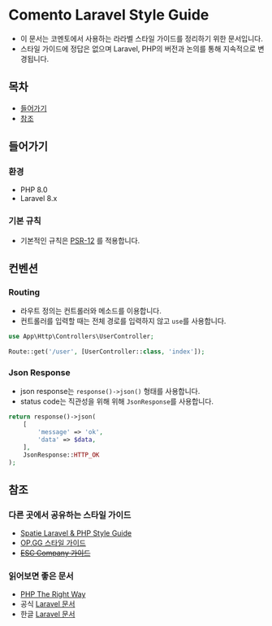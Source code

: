 # Comento Laravel Style Guide
- 이 문서는 코멘토에서 사용하는 라라벨 스타일 가이드를 정리하기 위한 문서입니다.
- 스타일 가이드에 정답은 없으며 Laravel, PHP의 버전과 논의를 통해 지속적으로 변경됩니다.

## 목차
- [들어가기](#들어가기)
- [참조](#참조)

## 들어가기

### 환경
- PHP 8.0
- Laravel 8.x

### 기본 규칙
- 기본적인 규칙은 [PSR-12](https://www.php-fig.org/psr/psr-12) 를 적용합니다.

## 컨벤션

### Routing

- 라우트 정의는 컨트롤러와 메소드를 이용합니다.
- 컨트롤러를 입력할 때는 전체 경로를 입력하지 않고 `use`를 사용합니다.

```php
use App\Http\Controllers\UserController;
 
Route::get('/user', [UserController::class, 'index']);
```

### Json Response
- json response는 `response()->json()` 형태를 사용합니다.
- status code는 직관성을 위해 위해 `JsonResponse`를 사용합니다.

```php
return response()->json(
    [
        'message' => 'ok',
        'data' => $data,
    ],
    JsonResponse::HTTP_OK
);
```

## 참조

### 다른 곳에서 공유하는 스타일 가이드
- [Spatie Laravel & PHP Style Guide](https://github.com/spatie/guidelines.spatie.be/blob/master/content/code-style/laravel-php.md#typed-properties)
- [OP.GG 스타일 가이드](https://github.com/opgginc/styleguide/blob/master/laravel.md)
- ~~[ESC Company 가이드](https://helloworld.holapet.com/php-coding-guidelines)~~

### 읽어보면 좋은 문서
- [PHP The Right Way](http://modernpug.github.io/php-the-right-way/)
- 공식 [Laravel 문서](https://laravel.com/docs/)
- 한글 [Laravel 문서](https://laravel.kr/docs/)